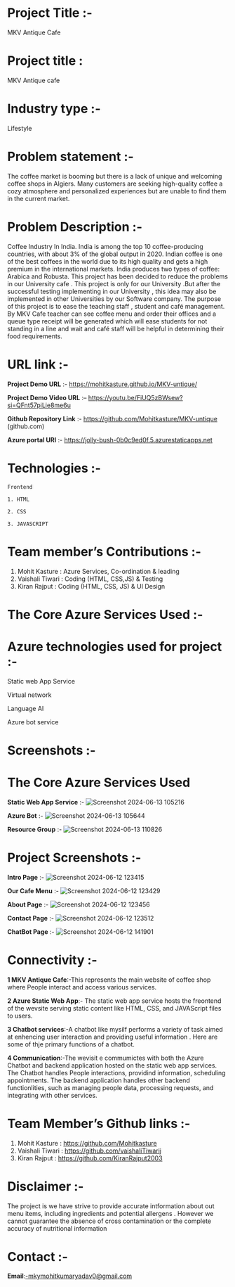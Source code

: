# Project Title :-
 MKV Antique Cafe

 # Project title :  
 MKV Antique cafe

# Industry type :-
Lifestyle

# Problem statement :-
The coffee market is booming but there is a lack of unique and welcoming coffee shops in Algiers.
Many customers are seeking high-quality coffee a cozy atmosphere and personalized experiences but are unable to find them in the current market.

# Problem Description :-
Coffee Industry In India. India is among the top 10 coffee-producing countries, with about 3% of the global output in 2020.
Indian coffee is one of the best coffees in the world due to its high quality and gets a high premium in the international markets. India produces two types of coffee: Arabica and Robusta.
This project has been decided to reduce the problems in our University cafe . This project is only for  our University .But after the successful testing implementing in our University ,  this idea may also be implemented in other Universities by our Software company. The purpose of this project is to ease the teaching staff , student and café management. By MKV Cafe teacher can see coffee menu and order their offices and a queue type receipt will be generated which will ease students for not standing in a line and wait and café staff will be helpful in determining their food requirements. 


# URL link :-
**Project Demo URL** :- https://mohitkasture.github.io/MKV-untique/

**Project Demo Video URL** :– https://youtu.be/FiUQ5zBWsew?si=QFnt57piLie8me6u

**Github Repository Link** :- https://github.com/Mohitkasture/MKV-untique (github.com)

**Azure portal URl** :- https://jolly-bush-0b0c9ed0f.5.azurestaticapps.net


# Technologies :-

    Frontend
  
    1. HTML
    
    2. CSS
    
    3. JAVASCRIPT

# Team member’s Contributions :- 
1.	Mohit Kasture : Azure Services, Co-ordination & leading 
2.	Vaishali Tiwari : Coding (HTML, CSS,JS) & Testing
3.	Kiran Rajput     : Coding (HTML, CSS, JS) & UI Design


# The Core Azure Services Used :-

# Azure technologies used for project :-
Static web App Service 

Virtual network

Language AI

Azure bot service 

# Screenshots :-
 # The Core Azure Services Used 
 **Static Web App Service** :-
 ![Screenshot 2024-06-13 105216](https://github.com/Mohitkasture/MKV-untique/assets/171769134/2cf650e2-a967-4dea-a9b0-ad3c81dcfb0a)
 
 **Azure Bot** :-
 ![Screenshot 2024-06-13 105644](https://github.com/Mohitkasture/MKV-untique/assets/171769134/df7ee97d-db88-47e0-a405-8b42faf8d90a)

 **Resource Group** :-
 ![Screenshot 2024-06-13 110826](https://github.com/Mohitkasture/MKV-untique/assets/171769134/de205da9-4257-46e1-8ba5-f27de63d1f4b)
 

# Project Screenshots :-
**Intro Page** :-
 ![Screenshot 2024-06-12 123415](https://github.com/Mohitkasture/MKV-untique/assets/171769134/dc719e6f-7366-4cb9-8552-0fafc27c6772)
 
 **Our Cafe Menu** :-
 ![Screenshot 2024-06-12 123429](https://github.com/Mohitkasture/MKV-untique/assets/171769134/bdbe3ad5-8728-4683-bd62-8d41d57ddef6)
 
 **About Page** :-
 ![Screenshot 2024-06-12 123456](https://github.com/Mohitkasture/MKV-untique/assets/171769134/ebfcb413-1125-463f-b044-3846f19d7e25)

 **Contact Page** :-
 ![Screenshot 2024-06-12 123512](https://github.com/Mohitkasture/MKV-untique/assets/171769134/937ee89c-a79b-4d2b-b7e3-3a53dad543ec)

  **ChatBot Page** :-
  ![Screenshot 2024-06-12 141901](https://github.com/Mohitkasture/MKV-untique/assets/171769134/f38b4709-148f-4015-9f91-1b35eaa2cb00)
  

  # Connectivity :-
  **1 MKV Antique Cafe**:-This represents the main website of coffee shop where People interact and access various services.
  
  **2 Azure Static Web App**:- The static web app service hosts the freontend of the wevsite serving static content like HTML, CSS, and JAVAScript files to users.
  
  **3 Chatbot services**:-A chatbot like mysilf performs a variety of task aimed at enhencing user interaction and providing useful information . Here are some of thje primary functions of a chatbot.

  **4 Communication**:-The wevisit e commumictes with both the Azure Chatbot and backend application hosted on the static web app services. The Chatbot handles People interactions, providind information, 
  scheduling appointments. The backend application handles other backend functionlities, such as managing people data, processing requests, and integrating with other services.
  


# Team Member’s Github links :-
1.	Mohit Kasture :  https://github.com/Mohitkasture
2.	Vaishali Tiwari : https://github.com/vaishaliTiwarij
3.	Kiran Rajput     : https://github.com/KiranRajput2003

# Disclaimer :-
The project is we have strive to provide accurate intformation about out menu items, including ingredients and potential allergens . However we cannot guarantee the absence of cross contamination or the complete accuracy of nutritional information

# Contact :-
**Email**:-mkymohitkumaryadav0@gmail.com

